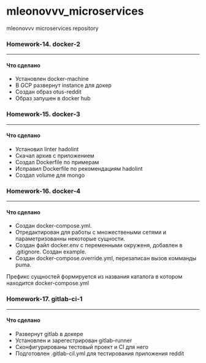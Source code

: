 # mleonovvv_microservices
mleonovvv microservices repository

### Homework-14. docker-2
-------

#### Что сделано ####
 - Установлен docker-machine
 - В GCP развернут instance для докер 
 - Создан образ otus-reddit
 - Образ запушен в docker hub

### Homework-15. docker-3
-------

#### Что сделано ####
 - Установил linter hadolint
 - Скачал архив с приложением
 - Создал Dockerfile по примерам
 - Исправил Dockerfile по рекомендациям hadolint
 - Создал volume для mongo

### Homework-16. docker-4
-------

#### Что сделано ####
 - Создан docker-compose.yml.
 - Отредактирован для работы с множествеными сетями и параметризованны некоторые сущности.
 - Создан файл docker.env с переменными окруженя, добавлен в .gitignore. Создан example.
 - Создан docker-compose.override.yml, перезаписан вызов комманды puma.

Префикс сущностей формируется из названия каталога в котором находится docker-compose.yml

### Homework-17. gitlab-ci-1
-------

#### Что сделано ####
 - Развернут gitlab в докере
 - Установлен и зарегестрирован gitlab-runner 
 - Сконфигурированы тестовый проект и CI для него
 - Подготовлен .gitlab-cil.yml для тестирования приложения reddit
